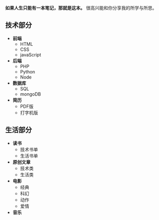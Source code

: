 **如果人生只能有一本笔记，那就是这本。**
很高兴能和你分享我的所学与所思。
## 技术部分
- **前端**
	* HTML
	* CSS
	* javaScript
- **后端**
	* PHP
	* Python
	* Node
- **数据库**
	* SQL
	* mongoDB
- **简历**
	- PDF版
	- 打字机版

## 生活部分
- **读书**
	- 技术书单
	- 生活书单
- **原创文章**
	- 技术类
	- 生活类
- **电影**
	- 经典
	- 科幻
	- 动作
	- 爱情
- **音乐**
